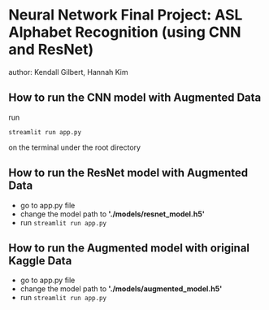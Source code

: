 # Neural Network Final Project: ASL Alphabet Recognition (using CNN and ResNet)

author: Kendall Gilbert, Hannah Kim

## How to run the CNN model with Augmented Data
run

`streamlit run app.py`

on the terminal under the root directory

## How to run the ResNet model with Augmented Data

- go to app.py file
- change the model path to __'./models/resnet_model.h5'__
- run `streamlit run app.py`

## How to run the Augmented model with original Kaggle Data

- go to app.py file
- change the model path to __'./models/augmented_model.h5'__
- run `streamlit run app.py`

